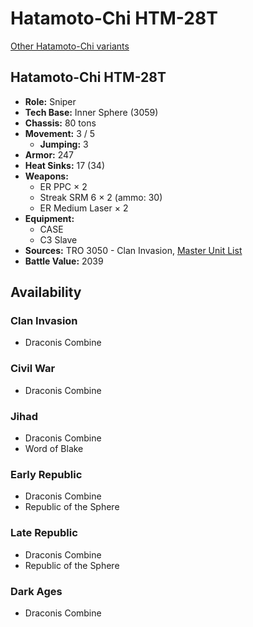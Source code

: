 # Hatamoto-Chi HTM-28T

[Other Hatamoto-Chi variants](../hatamoto-chi.md)

## Hatamoto-Chi HTM-28T
- **Role:** Sniper
- **Tech Base:** Inner Sphere (3059)
- **Chassis:** 80 tons
- **Movement:** 3 / 5
  - **Jumping:** 3
- **Armor:** 247
- **Heat Sinks:** 17 (34)
- **Weapons:**
  - ER PPC × 2
  - Streak SRM 6 × 2 (ammo: 30)
  - ER Medium Laser × 2
- **Equipment:**
  - CASE
  - C3 Slave
- **Sources:** TRO 3050 - Clan Invasion, [Master Unit List](http://masterunitlist.info/Unit/Details/1401/hatamoto-chi-htm-28t)
- **Battle Value:** 2039

## Availability

### Clan Invasion
- Draconis Combine

### Civil War
- Draconis Combine

### Jihad
- Draconis Combine
- Word of Blake

### Early Republic
- Draconis Combine
- Republic of the Sphere

### Late Republic
- Draconis Combine
- Republic of the Sphere

### Dark Ages
- Draconis Combine

